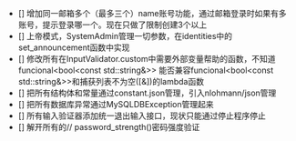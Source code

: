 - [] 增加同一邮箱多个（最多三个）name账号功能，通过邮箱登录时如果有多账号，提示登录哪一个。现在只做了限制创建3个以上
- [] 上帝模式，SystemAdmin管理一切参数，在identities中的set_announcement函数中实现
- [] 修改所有在InputValidator.custom中需要外部变量帮助的函数，不知道funcional<bool<const std::string&>> 能否兼容funcional<bool<const std::string&>>和捕获列表不为空([&])的lambda函数
- [] 把所有结构体和常量通过constant.json管理，引入nlohmann/json管理
- [] 把所有数据库异常通过MySQLDBException管理起来
- [] 所有输入验证器添加统一退出输入接口，现状只能通过停止程序停止
- [] 解开所有的// password_strength()密码强度验证